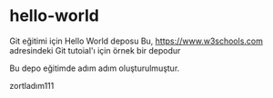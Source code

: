 # hello-world
Git eğitimi için Hello World deposu
Bu, https://www.w3schools.com adresindeki Git tutoial'ı için örnek bir depodur

Bu depo eğitimde adım adım oluşturulmuştur.

zortladım111
